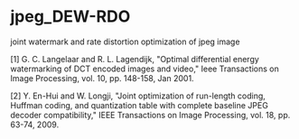 # jpeg_DEW-RDO
joint watermark and rate distortion optimization of jpeg image



[1]	G. C. Langelaar and R. L. Lagendijk, "Optimal differential energy watermarking of DCT encoded images and video," Ieee Transactions on Image Processing, vol. 10, pp. 148-158, Jan 2001.



[2]	Y. En-Hui and W. Longji, "Joint optimization of run-length coding, Huffman coding, and quantization table with complete baseline JPEG decoder compatibility," IEEE Transactions on Image Processing, vol. 18, pp. 63-74, 2009.
